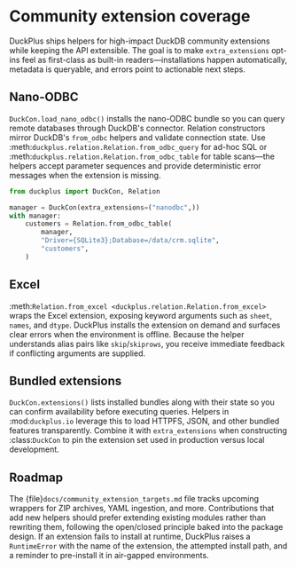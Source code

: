 # Community extension coverage

DuckPlus ships helpers for high-impact DuckDB community extensions while keeping
the API extensible. The goal is to make ``extra_extensions`` opt-ins feel as
first-class as built-in readers—installations happen automatically, metadata is
queryable, and errors point to actionable next steps.

## Nano-ODBC

`DuckCon.load_nano_odbc()` installs the nano-ODBC bundle so you can query remote
databases through DuckDB's connector. Relation constructors mirror DuckDB's
``from_odbc`` helpers and validate connection state. Use
:meth:`duckplus.relation.Relation.from_odbc_query` for ad-hoc SQL or
:meth:`duckplus.relation.Relation.from_odbc_table` for table scans—the helpers
accept parameter sequences and provide deterministic error messages when the
extension is missing.

```python
from duckplus import DuckCon, Relation

manager = DuckCon(extra_extensions=("nanodbc",))
with manager:
    customers = Relation.from_odbc_table(
        manager,
        "Driver={SQLite3};Database=/data/crm.sqlite",
        "customers",
    )
```

## Excel

:meth:`Relation.from_excel <duckplus.relation.Relation.from_excel>` wraps the
Excel extension, exposing keyword arguments such as ``sheet``, ``names``, and
``dtype``. DuckPlus installs the extension on demand and surfaces clear errors
when the environment is offline. Because the helper understands alias pairs like
``skip``/``skiprows``, you receive immediate feedback if conflicting arguments
are supplied.

## Bundled extensions

`DuckCon.extensions()` lists installed bundles along with their state so you can
confirm availability before executing queries. Helpers in :mod:`duckplus.io`
leverage this to load HTTPFS, JSON, and other bundled features transparently.
Combine it with ``extra_extensions`` when constructing :class:`DuckCon` to pin
the extension set used in production versus local development.

## Roadmap

The {file}`docs/community_extension_targets.md` file tracks upcoming wrappers for
ZIP archives, YAML ingestion, and more. Contributions that add new helpers should
prefer extending existing modules rather than rewriting them, following the
open/closed principle baked into the package design. If an extension fails to
install at runtime, DuckPlus raises a ``RuntimeError`` with the name of the
extension, the attempted install path, and a reminder to pre-install it in
air-gapped environments.
